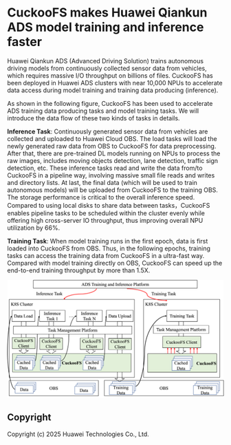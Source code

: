 # CuckooFS makes Huawei Qiankun ADS model training and inference faster
Huawei Qiankun ADS (Advanced Driving Solution) trains autonomous driving models from continuously collected sensor data from vehicles, which requires massive I/O throughput on billions of files. CuckooFS has been deployed in Huawei ADS clusters with near 10,000 NPUs to accelerate data access during model training and training data producing (inference).

As shown in the following figure, CuckooFS has been used to accelerate ADS training data producing tasks and model training tasks. We will introduce the data flow of these two kinds of tasks in details.

**Inference Task**: Continuously generated sensor data from vehicles are collected and uploaded to Huawei Cloud OBS. The load tasks will load the newly generated raw data from OBS to CuckooFS for data preprocessing. After that, there are pre-trained DL models running on NPUs to process the raw images, includes moving objects detection, lane detection, traffic sign detection, etc. These inference tasks read and write the data from/to CuckooFS in a pipeline way, involving massive small file reads and writes and directory lists. At last, the final data (which will be used to train autonomous models) will be uploaded from CuckooFS to the training OBS. The storage performance is critical to the overall inference speed. Compared to using local disks to share data between tasks，CuckooFS enables pipeline tasks to be scheduled within the cluster evenly while offering high cross-server IO throughput, thus improving overall NPU utilization by 66%.

**Training Task**: When model training runs in the first epoch, data is first loaded into CuckooFS from OBS. Thus, in the following epochs, training tasks can access the training data from CuckooFS in a ultra-fast way. Compared with model training directly on OBS, CuckooFS can speed up the end-to-end training throughput by more than 1.5X.

![ADS Deployment](./images/ads-deployment.png)

## Copyright
Copyright (c) 2025 Huawei Technologies Co., Ltd.
